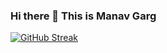 ### Hi there 👋 This is Manav Garg

<!--
**thehumangarg/thehumangarg** is a ✨ _special_ ✨ repository because its `README.md` (this file) appears on your GitHub profile.

Here are some ideas to get you started:

- 🔭 I’m currently working on ...
- 🌱 I’m currently learning ...
- 👯 I’m looking to collaborate on ...
- 🤔 I’m looking for help with ...
- 💬 Ask me about ...
- 📫 How to reach me: ...
- 😄 Pronouns: ...
- ⚡ Fun fact: ...
-->
[![GitHub Streak](http://github-readme-streak-stats.herokuapp.com?user=thehumangarg&theme=radical&date_format=M%20j%5B%2C%20Y%5D)](https://git.io/streak-stats)

<!--[![Anurag's github stats](https://github-readme-stats.vercel.app/api?username=thehumangarg&theme=radical)](https://github.com/anuraghazra/github-readme-stats)-->
